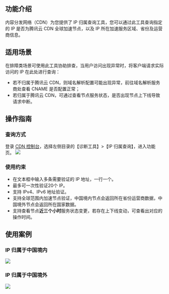 ## 功能介绍
内容分发网络（CDN）为您提供了 IP 归属查询工具，您可以通过此工具查询指定的 IP 是否为腾讯云 CDN 全球加速节点，以及 IP 所在加速服务区域、省份及运营商信息。
## 适用场景
在排障类场景可使用此工具协助排查，当用户访问出现异常时，将客户端请求实际访问的 IP 在此处进行查询：
- 若不归属于腾讯云 CDN，则域名解析配置可能出现异常，前往域名解析服务商处查看 CNAME 是否配置正常；
- 若归属于腾讯云 CDN，可通过查看节点服务状态，是否出现节点上下线导致请求中断。

## 操作指南
### 查询方式
登录 [CDN 控制台](https://console.cloud.tencent.com/cdn)，选择左侧目录的【诊断工具】>【IP 归属查询】，进入功能页。
![](https://main.qcloudimg.com/raw/7c72a39a1c0f33e633057d02af9c3a6f.png)
### 使用约束
- 在文本框中输入多条需要验证的 IP 地址，一行一个。
- 最多可一次性验证20个 IP。
- 支持 IPv4、IPv6 地址验证。
- 支持全球范围内加速节点验证，中国境内节点会返回所在省份运营商数据，中国境外节点会返回所在国家数据。
- 支持查看节点**近三个小时**服务状态变更，若存在上下线变动，可查看出对应的操作时间。

## 使用案例
### IP 归属于中国境内
![](https://main.qcloudimg.com/raw/92a04bfdc0905c9be0465d3dc4825dd3.png)
### IP 归属于中国境外
![](https://main.qcloudimg.com/raw/6a2e1b6f94362d5508ed98a52bd2d125.png)







